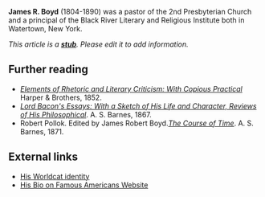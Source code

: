 **James R. Boyd** (1804-1890) was a pastor of the 2nd Presbyterian
Church and a principal of the Black River Literary and Religious
Institute both in Watertown, New York.

*This article is a **[stub](http://www.theopedia.com/Category:Theopedia_stubs "Category:Theopedia stubs")**. Please edit it to add information.*
## Further reading

-   [*Elements of Rhetoric and Literary Criticism: With Copious Practical*](http://www.archive.org/details/elementsrhetori03boydgoog)
    Harper & Brothers, 1852.
-   [*Lord Bacon's Essays: With a Sketch of His Life and Character, Reviews of His Philosophical*](http://www.archive.org/details/lordbaconsessay00whatgoog).
    A. S. Barnes, 1867.
-   Robert Pollok. Edited by James Robert
    Boyd.[*The Course of Time*](http://www.archive.org/details/coursetime00boydgoog).
    A. S. Barnes, 1871.

## External links

-   [His Worldcat identity](http://www.worldcat.org/identities/lccn-nr91-30030)
-   [His Bio on Famous Americans Website](http://famousamericans.net/jamesrboyd/)



